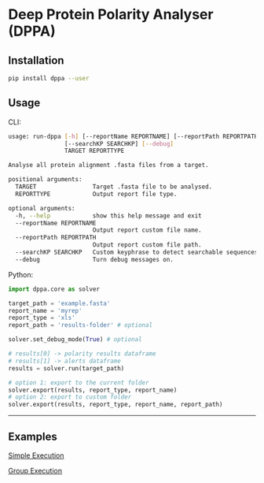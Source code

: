 Deep Protein Polarity Analyser (DPPA)
=====================================

Installation
------------
```bash
pip install dppa --user
```

Usage
-----
CLI:

```bash
usage: run-dppa [-h] [--reportName REPORTNAME] [--reportPath REPORTPATH]
                [--searchKP SEARCHKP] [--debug]
                TARGET REPORTTYPE

Analyse all protein alignment .fasta files from a target.

positional arguments:
  TARGET                Target .fasta file to be analysed.
  REPORTTYPE            Output report file type.

optional arguments:
  -h, --help            show this help message and exit
  --reportName REPORTNAME
                        Output report custom file name.
  --reportPath REPORTPATH
                        Output report custom file path.
  --searchKP SEARCHKP   Custom keyphrase to detect searchable sequences.
  --debug               Turn debug messages on.
```

Python:

```python
import dppa.core as solver

target_path = 'example.fasta'
report_name = 'myrep'
report_type = 'xls'
report_path = 'results-folder' # optional

solver.set_debug_mode(True) # optional

# results[0] -> polarity results dataframe
# results[1] -> alerts dataframe
results = solver.run(target_path)

# option 1: export to the current folder
solver.export(results, report_type, report_name)
# option 2: export to custom folder
solver.export(results, report_type, report_name, report_path)
```

---

## Examples

[Simple Execution](examples/example1-simple.md)

[Group Execution](examples/example2-group.md)